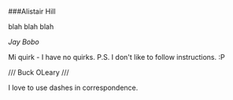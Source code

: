 ###Alistair Hill

blah blah blah

*Jay Bobo*

Mi quirk - I have no quirks. P.S. I don't like to follow instructions. :P

/// Buck OLeary /// 

I love to use dashes in correspondence. 
